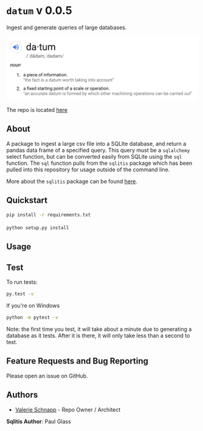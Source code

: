 # `datum` v 0.0.5
Ingest and generate queries of large databases.

![](datum/doc/datum.png)

The repo is located [here](https://github.com/schnappv/datum)

## About
A package to ingest a large csv file into a SQLIte database, and return a 
pandas data frame of a specified query. This query must be a `sqlalchemy` 
select function, but can be converted easily from SQLite using the `sql` 
function. The `sql` function pulls from the `sqlitis` package which has been
pulled into this repository for usage outside of the command line.

More about the `sqlitis` package can be found [here](https://github.com/pglass/sqlitis).

## Quickstart

```bash
pip install -r requirements.txt

python setup.py install
```

## Usage



## Test

To run tests: 

```bash
py.test -v
```

If you're on Windows

```bash
python -m pytest -v
```

Note: the first time you test, it will take about a minute due to generating a database as it tests. After it is there, it will only take less than a second to test.

## Feature Requests and Bug Reporting

Please open an issue on GitHub.

## Authors

- [Valerie Schnapp](valerie.f.schnapp@gmail.com) - Repo Owner / Architect

__Sqlitis Author__: Paul Glass
